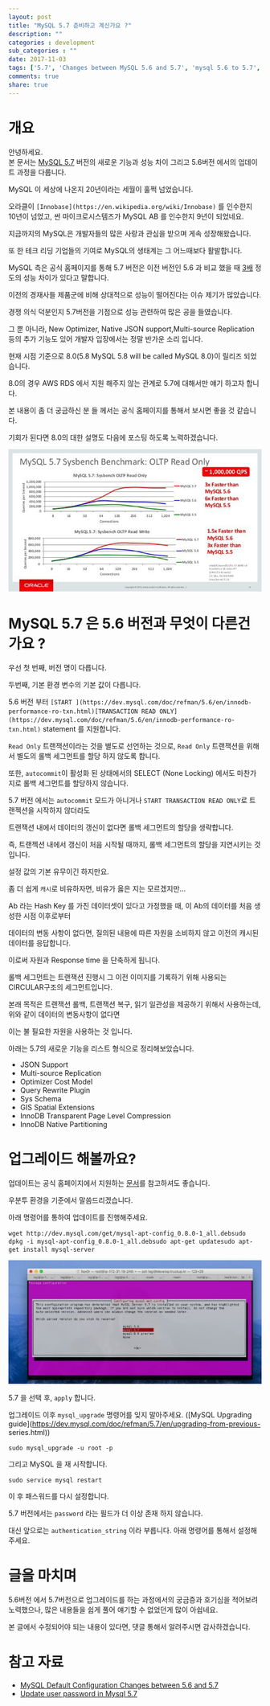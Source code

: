 ```yaml
---
layout: post
title: "MySQL 5.7 준비하고 계신가요 ?"
description: ""
categories : development
sub_categories : ""
date: 2017-11-03
tags: ['5.7', 'Changes between MySQL 5.6 and 5.7', 'mysql 5.6 to 5.7', 'mysql 성능', 'mysql 업그레이드', 'mysql 업데이트', '업그레이드']
comments: true
share: true
---
```


# 개요

안녕하세요.  
본 문서는 [MySQL 5.7](https://dev.mysql.com/doc/relnotes/mysql/5.7/en/) 버전의 새로운
기능과 성능 차이 그리고 5.6버전 에서의 업데이트 과정을 다룹니다.

  

MySQL 이 세상에 나온지 20년이라는 세월이 훌쩍 넘었습니다.

오라클이 `[Innobase](https://en.wikipedia.org/wiki/Innobase)` 를 인수한지 10년이 넘었고, 썬
마이크로시스템즈가 MySQL AB 를 인수한지 9년이 되었네요.

  

지금까지의 MySQL은 개발자들의 많은 사랑과 관심을 받으며 게속 성장해왔습니다.

또 한 테크 리딩 기업들의 기여로 MySQL의 생태계는 그 어느때보다 활발합니다.

  

MySQL 측은 공식 홈페이지를 통해 5.7 버전은 이전 버전인 5.6 과 비교 했을 때
[3배](https://www.mysql.com/products/enterprise/database/) 정도의 성능 차이가 있다고 말합니다.

이전의 경재사들 제품군에 비해 상대적으로 성능이 떨어진다는 이슈 제기가 많았습니다.

경쟁 의식 덕분인지 5.7버전을 기점으로 성능 관련하여 많은 공을 들였습니다.

  

그 뿐 아니라, New Optimizer, Native JSON support,Multi-source Replication 등의 추가 기능도
있어 개발자 입장에서는 정말 반가운 소리 입니다.

현재 시점 기준으로 8.0(5.8 MySQL 5.8 will be called MySQL 8.0)이 릴리즈 되었습니다.

  

8.0의 경우 AWS RDS 에서 지원 해주지 않는 관계로 5.7에 대해서만 얘기 하고자 합니다.

본 내용이 좀 더 궁금하신 분 들 께서는 공식 홈페이지를 통해서 보시면 좋을 것 같습니다.

기회가 된다면 8.0의 대한 설명도 다음에 포스팅 하도록 노력하겠습니다.

  

  

  

![](/assets/images/posts/832/99D46A3359FC07642F1659.JPEG)

  

  

# MySQL 5.7 은 5.6 버전과 무엇이 다른건가요 ?

우선 첫 번째, 버전 명이 다릅니다.

두번째, 기본 환경 변수의 기본 값이 다릅니다.

  

5.6 버전 부터 `[START ](https://dev.mysql.com/doc/refman/5.6/en/innodb-
performance-ro-txn.html)[TRANSACTION READ
ONLY](https://dev.mysql.com/doc/refman/5.6/en/innodb-performance-ro-txn.html)`
statement 를 지원합니다.

  

`Read Only` 트랜잭션이라는 것을 별도로 선언하는 것으로, `Read Only` 트랜잭션을 위해서 별도의 롤백 세그먼트를 할당 하지
않도록 합니다.

또한, `autocommit`이 활성화 된 상태에서의 SELECT (None Locking) 에서도 마찬가지로 롤백 세그먼트를 할당하지
않습니다.

  

5.7 버전 에서는 `autocommit` 모드가 아니거나 `START TRANSACTION READ ONLY`로 트랜젝션을 시작하지
않더라도

트랜잭션 내에서 데이터의 갱신이 없다면 롤백 세그먼트의 할당을 생략합니다.

  

즉, 트랜젝션 내에서 갱신이 처음 시작될 때까지, 롤백 세그먼트의 할당을 지연시키는 것 입니다.

설정 값의 기본 유무이긴 하지만요.

  

좀 더 쉽게 `캐시`로 비유하자면, 비유가 옳은 지는 모르겠지만...

Ab 라는 Hash Key 를 가진 데이터셋이 있다고 가정했을 때, 이 Ab의 데이터를 처음 생성한 시점 이후로부터

데이터의 변동 사항이 없다면, 질의된 내용에 따른 자원을 소비하지 않고 이전의 캐시된 데이터를 응답합니다.

이로써 자원과 Response time 을 단축하게 됩니다.

  

롤백 세그먼트는 트랜잭션 진행시 그 이전 이미지를 기록하기 위해 사용되는 CIRCULAR구조의 세그먼트입니다.

본래 목적은 트랜잭션 롤백, 트랜잭션 복구, 읽기 일관성을 제공하기 위해서 사용하는데, 위와 같이 데이터의 변동사항이 없다면

이는 불 필요한 자원을 사용하는 것 입니다.

  

  

  

아래는 5.7의 새로운 기능을 리스트 형식으로 정리해보았습니다.

  

  * JSON Support
  * Multi-source Replication
  * Optimizer Cost Model
  * Query Rewrite Plugin
  * Sys Schema
  * GIS Spatial Extensions
  * InnoDB Transparent Page Level Compression
  * InnoDB Native Partitioning

  

# 업그레이드 해볼까요?

업데이트는 공식 홈페이지에서 지원하는
[문서](https://dev.mysql.com/doc/refman/5.7/en/upgrading.html)를 참고하셔도 좋습니다.

우분투 환경을 기준에서 말씀드리겠습니다.

  

아래 명령어를 통하여 업데이트를 진행해주세요.

    wget http://dev.mysql.com/get/mysql-apt-config_0.8.0-1_all.debsudo dpkg -i mysql-apt-config_0.8.0-1_all.debsudo apt-get updatesudo apt-get install mysql-server

  

  

![](/assets/images/posts/832/99F8833359FC193A067BC5.JPEG)

  

  

  

5.7 을 선택 후, `apply` 합니다.

업그레이드 이후 `mysql_upgrade` 명령어를 잊지 말아주세요. ([MySQL Upgrading
guide](https://dev.mysql.com/doc/refman/5.7/en/upgrading-from-previous-
series.html))

    sudo mysql_upgrade -u root -p

  

그리고 MySQL 을 재 시작합니다.

    sudo service mysql restart

  

이 후 패스워드를 다시 설정합니다.

5.7 버전에서는 `password` 라는 필드가 더 이상 존재 하지 않습니다.

대신 앞으로는 `authentication_string` 이라 부릅니다. 아래 명령어를 통해서 설정해주세요.

  

# 글을 마치며

5.6버전 에서 5.7버전으로 업그레이드를 하는 과정에서의 궁금증과 호기심을 적어보려 노력했으나, 많은 내용들을 쉽게 풀어 얘기할 수
없었던게 많이 아쉽네요.

본 글에서 수정되어야 되는 내용이 있다면, 댓글 통해서 알려주시면 감사하겠습니다.

  

  

# 참고 자료

  * [MySQL Default Configuration Changes between 5.6 and 5.7](https://www.percona.com/blog/2016/09/14/mysql-default-configuration-changes-between-5-6-and-5-7/)
  * [Update user password in Mysql 5.7](https://stackoverflow.com/questions/32208000/update-user-password-in-mysql-5-7)

  

